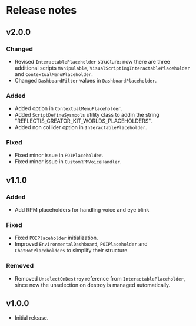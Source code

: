 # Release notes

## v2.0.0

### Changed

- Revised `InteractablePlaceholder` structure: 
  now there are three additional scripts `Manipulable`, `VisualScriptingInteractablePlaceholder` and `ContextualMenuPlaceholder`.
- Changed `DashboardFilter` values in `DashboardPlaceholder`.

### Added

- Added option in `ContextualMenuPlaceholder`.
- Added `ScriptDefineSysmbols` utility class to addin the string "REFLECTIS_CREATOR_KIT_WORLDS_PLACEHOLDERS".
- Added non collider option in `InteractablePlaceholder`.

### Fixed 

- Fixed minor issue in `POIPlaceholder`.
- Fixed minor issue in `CustomRPMVoiceHandler`.

## v1.1.0

### Added

- Add RPM placeholders for handling voice and eye blink

### Fixed

- Fixed `POIPlaceholder` initialization.
- Improved `EnvironmentalDashboard`, `POIPlaceholder` and `ChatBotPlaceholders` to simplify their structure.

### Removed 

- Removed `UnselectOnDestroy` reference from `InteractablePlaceholder`, since now the unselection on destroy is managed automatically.

## v1.0.0

- Initial release.